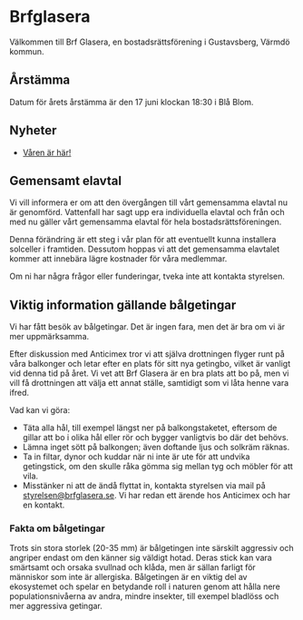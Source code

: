 # Brfglasera

Välkommen till Brf Glasera, en bostadsrättsförening i Gustavsberg, Värmdö
kommun.

## Årstämma

Datum för årets årstämma är den 17 juni klockan 18:30 i Blå Blom. 

## Nyheter

- [Våren är här!](nyheter/2024_04_16.md)


## Gemensamt elavtal

Vi vill informera er om att den övergången till vårt gemensamma elavtal nu är genomförd. Vattenfall har sagt upp era individuella elavtal och från och med nu gäller vårt gemensamma elavtal för hela bostadsrättsföreningen.

Denna förändring är ett steg i vår plan för att eventuellt kunna installera solceller i framtiden. Dessutom hoppas vi att det gemensamma elavtalet kommer att innebära lägre kostnader för våra medlemmar.

Om ni har några frågor eller funderingar, tveka inte att kontakta styrelsen.


## Viktig information gällande bålgetingar

Vi har fått besök av bålgetingar. Det är ingen fara, men det är bra om vi är mer uppmärksamma.

Efter diskussion med Anticimex tror vi att själva drottningen flyger runt på våra balkonger och letar efter en plats för sitt nya getingbo, vilket är vanligt vid denna tid på året. Vi vet att Brf Glasera är en bra plats att bo på, men vi vill få drottningen att välja ett annat ställe, samtidigt som vi låta henne vara ifred.

Vad kan vi göra:

* Täta alla hål, till exempel längst ner på balkongstaketet, eftersom de gillar att bo i olika hål eller rör och bygger vanligtvis bo där det behövs.
* Lämna inget sött på balkongen; även doftande ljus och solkräm räknas.
* Ta in filtar, dynor och kuddar när ni inte är ute för att undvika getingstick, om den skulle råka gömma sig mellan tyg och möbler för att vila.
* Misstänker ni att de ändå flyttat in, kontakta styrelsen via mail på [styrelsen@brfglasera.se](mailto:styrelsen@brfglasera.se). Vi har redan ett ärende hos Anticimex och har en kontakt.

### Fakta om bålgetingar

Trots sin stora storlek (20-35 mm) är bålgetingen inte särskilt aggressiv och angriper endast om den känner sig väldigt hotad. Deras stick kan vara smärtsamt och orsaka svullnad och klåda, men är sällan farligt för människor som inte är allergiska. Bålgetingen är en viktig del av ekosystemet och spelar en betydande roll i naturen genom att hålla nere populationsnivåerna av andra, mindre insekter, till exempel bladlöss och mer aggressiva getingar.
